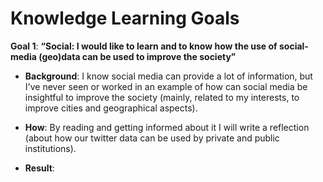 # Knowledge Learning Goals

**Goal 1**: **“Social: I would like to learn and to know how the use of social-media (geo)data can be used to improve the society”**
  
* **Background**: I know social media can provide a lot of information, but I've never seen or worked in an example of how can social media be insightful to improve the society (mainly, related to my interests, to improve cities and geographical aspects).
  
* **How**: By reading and getting informed about it I will write a reflection (about how our twitter data can be used by private and public institutions).
 
 * **Result**:
